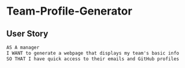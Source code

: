# Team-Profile-Generator
## User Story

```md
AS A manager
I WANT to generate a webpage that displays my team's basic info
SO THAT I have quick access to their emails and GitHub profiles
```
